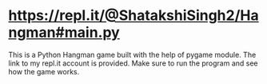 # https://repl.it/@ShatakshiSingh2/Hangman#main.py


This is a Python Hangman game built with the help of pygame module.
The link to my repl.it account is provided. Make sure to run the program and see how the game works.
